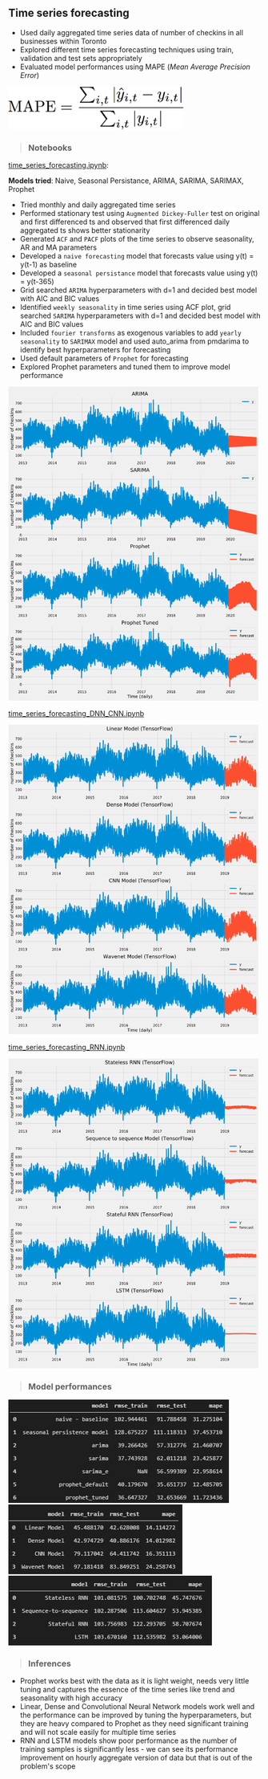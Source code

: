 ## Time series forecasting

- Used daily aggregated time series data of number of checkins in all businesses within Toronto
- Explored different time series forecasting techniques using train, validation and test sets appropriately
- Evaluated model performances using MAPE (*Mean Average Precision Error*)

<img src="../images/metrics_mape.png" alt="MAPE formula" width="350"/>

> ### Notebooks

[time_series_forecasting.ipynb](time_series_forecasting.ipynb):

**Models tried**: Naive, Seasonal Persistance, ARIMA, SARIMA, SARIMAX, Prophet

- Tried monthly and daily aggregated time series
- Performed stationary test using `Augmented Dickey-Fuller` test on original and first differenced ts and observed that first differenced daily aggregated ts shows better stationarity
- Generated `ACF` and `PACF` plots of the time series to observe seasonality, AR and MA parameters
- Developed a `naive forecasting` model that forecasts value using y(t) = y(t-1) as baseline
- Developed a `seasonal persistance` model that forecasts value using y(t) = y(t-365)
- Grid searched `ARIMA` hyperparameters with d=1 and decided best model with AIC and BIC values
- Identified `weekly seasonality` in time series using ACF plot, grid searched `SARIMA` hyperparameters with d=1 and decided best model with AIC and BIC values
- Included `fourier transforms` as exogenous variables to add `yearly seasonality` to `SARIMAX` model and used auto_arima from pmdarima to identify best hyperparameters for forecasting
- Used default parameters of `Prophet` for forecasting
- Explored Prophet parameters and tuned them to improve model performance

<img src="../images/forecasts_set1.png" alt="model performance - set 1" width="500" />

[time_series_forecasting_DNN_CNN.ipynb](time_series_forecasting_DNN_CNN.ipynb)

<img src="../images/forecasts_set2.png" alt="model performance - set 2" width="500" />

[time_series_forecasting_RNN.ipynb](time_series_forecasting_RNN.ipynb)

<img src="../images/forecasts_set3.png" alt="model performance - set 3" width="500" />

> ### Model performances

<img src="../images/time_series_forecasting.png" alt="model performance - set 1"/>

<img src="../images/time_series_forecasting_DNN_CNN.png" alt="model performance - set 2"/>

<img src="../images/time_series_forecasting_RNN.png" alt="model performance - set 3"/>

> ### Inferences

- Prophet works best with the data as it is light weight, needs very little tuning and captures the essence of the time series like trend and seasonality with high accuracy
- Linear, Dense and Convolutional Neural Network models work well and the performance can be improved by tuning the hyperparameters, but they are heavy compared to Prophet as they need significant training and will not scale easily for multiple time series
- RNN and LSTM models show poor performance as the number of training samples is significantly less - we can see its performance improvement on hourly aggregate version of data but that is out of the problem's scope
